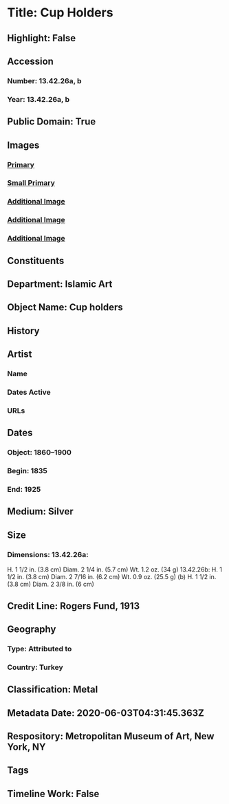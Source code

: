 # Title: Cup Holders
## Highlight: False
## Accession
### Number: 13.42.26a, b
### Year: 13.42.26a, b
## Public Domain: True
## Images
### [Primary](https://images.metmuseum.org/CRDImages/is/original/sf13-42-26a.jpg)
### [Small Primary](https://images.metmuseum.org/CRDImages/is/web-large/sf13-42-26a.jpg)
### [Additional Image](https://images.metmuseum.org/CRDImages/is/original/13.42.26a.jpg)
### [Additional Image](https://images.metmuseum.org/CRDImages/is/original/13.42.26b.jpg)
### [Additional Image](https://images.metmuseum.org/CRDImages/is/original/sf13-42-26b.jpg)
## Constituents
## Department: Islamic Art
## Object Name: Cup holders
## History
## Artist
### Name
### Dates Active
### URLs
## Dates
### Object: 1860–1900
### Begin: 1835
### End: 1925
## Medium: Silver
## Size
### Dimensions: 13.42.26a: 
  H. 1 1/2 in. (3.8 cm)
  Diam. 2 1/4 in. (5.7 cm)
  Wt. 1.2 oz. (34 g) 
13.42.26b:
  H. 1 1/2 in. (3.8 cm)
  Diam. 2 7/16 in. (6.2 cm)
  Wt. 0.9 oz. (25.5 g)
(b) H. 1 1/2 in. (3.8 cm)
      Diam. 2 3/8 in. (6 cm)
## Credit Line: Rogers Fund, 1913
## Geography
### Type: Attributed to
### Country: Turkey
## Classification: Metal
## Metadata Date: 2020-06-03T04:31:45.363Z
## Respository: Metropolitan Museum of Art, New York, NY
## Tags
## Timeline Work: False